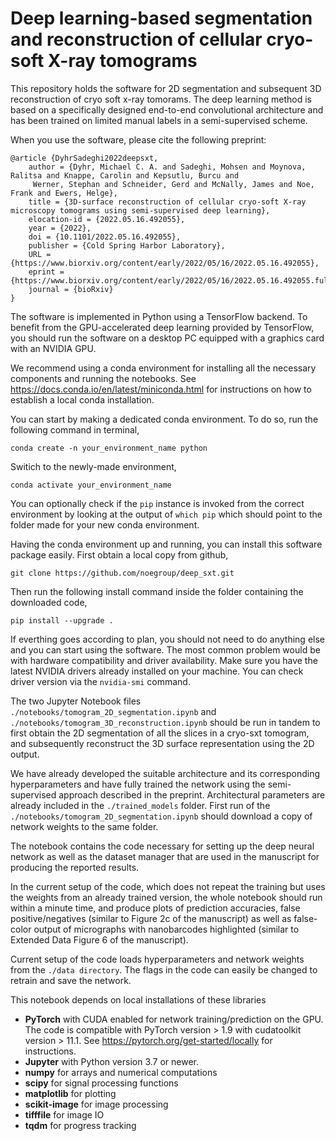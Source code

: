 # Deep learning-based segmentation and reconstruction of cellular cryo-soft X-ray tomograms

This repository holds the software for 2D segmentation and subsequent 3D reconstruction of cryo soft x-ray tomorams.
The deep learning method is based on a specifically designed end-to-end convolutional architecture and has been trained on limited manual labels in a semi-supervised scheme. 

When you use the software, please cite the following preprint:

```
@article {DyhrSadeghi2022deepsxt,
	author = {Dyhr, Michael C. A. and Sadeghi, Mohsen and Moynova, Ralitsa and Knappe, Carolin and Kepsutlu, Burcu and
	 Werner, Stephan and Schneider, Gerd and McNally, James and Noe, Frank and Ewers, Helge},
	title = {3D-surface reconstruction of cellular cryo-soft X-ray microscopy tomograms using semi-supervised deep learning},
	elocation-id = {2022.05.16.492055},
	year = {2022},
	doi = {10.1101/2022.05.16.492055},
	publisher = {Cold Spring Harbor Laboratory},
	URL = {https://www.biorxiv.org/content/early/2022/05/16/2022.05.16.492055},
	eprint = {https://www.biorxiv.org/content/early/2022/05/16/2022.05.16.492055.full.pdf},
	journal = {bioRxiv}
}
```

The software is implemented in Python using a TensorFlow backend. To benefit from the GPU-accelerated deep learning provided by TensorFlow, you should run the software on a desktop PC equipped with a graphics card with an NVIDIA GPU.

We recommend using a conda environment for installing all the necessary components and running the notebooks. See <a href="https://docs.conda.io/en/latest/miniconda.html">https://docs.conda.io/en/latest/miniconda.html</a> for instructions on how to establish a local conda installation.

You can start by making a dedicated conda environment. To do so, run the following command in terminal,

```
conda create -n your_environment_name python
```

Switich to the newly-made environment,
 
```
conda activate your_environment_name
```

You can optionally check if the ```pip``` instance is invoked from the correct environment by looking at the output of ```which pip``` which should point to the folder made for your new conda environment.

Having the conda environment up and running, you can install this software package easily. First obtain a local copy from github,

```
git clone https://github.com/noegroup/deep_sxt.git
```

Then run the following install command inside the folder containing the downloaded code,

```
pip install --upgrade .
```

If everthing goes according to plan, you should not need to do anything else and you can start using the software. The most common problem would be with hardware compatibility and driver availability. Make sure you have the latest NVIDIA drivers already installed on your machine. You can check driver version via the ```nvidia-smi``` command.

The two Jupyter Notebook files ```./notebooks/tomogram_2D_segmentation.ipynb``` and ```./notebooks/tomogram_3D_reconstruction.ipynb``` should be run in tandem to first obtain the 2D segmentation of all the slices in a cryo-sxt tomogram, and subsequently reconstruct the 3D surface representation using the 2D output. 

We have already developed the suitable architecture and its corresponding hyperparameters and have fully trained the network using the semi-supervised approach described in the preprint. Architectural parameters are already included in the ```./trained_models``` folder. First run of the ```./notebooks/tomogram_2D_segmentation.ipynb``` should download a copy of network weights to the same folder.

The notebook contains the code necessary for setting up the deep neural network as well as the dataset manager that are used in the manuscript for producing the reported results.

In the current setup of the code, which does not repeat the training but uses the weights from an already trained version, the whole notebook should run within a minute time, and produce plots of prediction accuracies, false positive/negatives (similar to Figure 2c of the manuscript) as well as false-color output of micrographs with nanobarcodes highlighted (similar to Extended Data Figure 6 of the manuscript).

Current setup of the code loads hyperparameters and network weights from the ```./data directory```. The flags in the code can easily be changed to retrain and save the network.

This notebook depends on local installations of these libraries

 - **PyTorch** with CUDA enabled for network training/prediction on the GPU. The code is compatible with PyTorch version > 1.9 with cudatoolkit version > 11.1. See <a href="https://pytorch.org/get-started/locally">https://pytorch.org/get-started/locally</a> for instructions.
 - **Jupyter** with Python version 3.7 or newer.
 - **numpy** for arrays and numerical computations
 - **scipy** for signal processing functions
 - **matplotlib** for plotting
 - **scikit-image** for image processing
 - **tifffile** for image IO
 - **tqdm** for progress tracking



